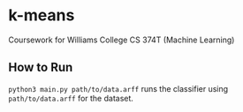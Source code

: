 # k-means
Coursework for Williams College CS 374T (Machine Learning)

## How to Run

`python3 main.py path/to/data.arff` runs the classifier using `path/to/data.arff`
for the dataset.
